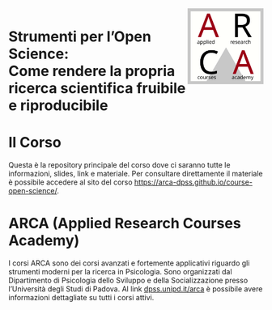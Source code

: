 <img align="right" width="150" height="150" src="files/arca-logo.svg">

# Strumenti per l’Open Science:<br>Come rendere la propria ricerca scientifica fruibile e riproducibile

<!-- badges: start -->
<!-- badges: end -->

# Il Corso

Questa è la repository principale del corso dove ci saranno tutte le
informazioni, slides, link e materiale. Per consultare direttamente il
materiale è possibile accedere al sito del corso https://arca-dpss.github.io/course-open-science/.

# ARCA (Applied Research Courses Academy)

I corsi ARCA sono dei corsi avanzati e fortemente applicativi riguardo
gli strumenti moderni per la ricerca in Psicologia. Sono organizzati dal
Dipartimento di Psicologia dello Sviluppo e della Socializzazione presso
l’Università degli Studi di Padova. Al link
[dpss.unipd.it/arca](https://www.dpss.unipd.it/arca) è possibile avere
informazioni dettagliate su tutti i corsi attivi.
